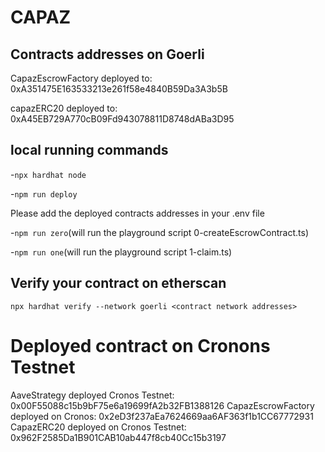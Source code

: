 # CAPAZ

## Contracts addresses on Goerli

CapazEscrowFactory deployed to: 0xA351475E163533213e261f58e4840B59Da3A3b5B

capazERC20 deployed to: 0xA45EB729A770cB09Fd943078811D8748dABa3D95

## local running commands

-`npx hardhat node`

-`npm run deploy`

Please add the deployed contracts addresses in your .env file

-`npm run zero`(will run the playground script 0-createEscrowContract.ts)

-`npm run one`(will run the playground script 1-claim.ts)

## Verify your contract on etherscan

`npx hardhat verify --network goerli <contract network addresses>`

# Deployed contract on Cronons Testnet

AaveStrategy deployed Cronos Testnet: 0x00F55088c15b9bF75e6a19699fA2b32FB1388126
CapazEscrowFactory deployed on Cronos: 0x2eD3f237aEa7624669aa6AF363f1b1CC67772931
CapazERC20 deployed on Cronos Testnet: 0x962F2585Da1B901CAB10ab447f8cb40Cc15b3197
